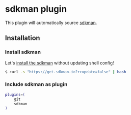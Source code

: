 # sdkman plugin

This plugin will automatically source [sdkman](https://sdkman.io/).

## Installation

### Install sdkman

Let's [install the sdkman](https://sdkman.io/install) without updating shell
config!

```sh
$ curl -s "https://get.sdkman.io?rcupdate=false" | bash
```

### Include sdkman as plugin

```sh
plugins=(
	git
	sdkman
)
```
